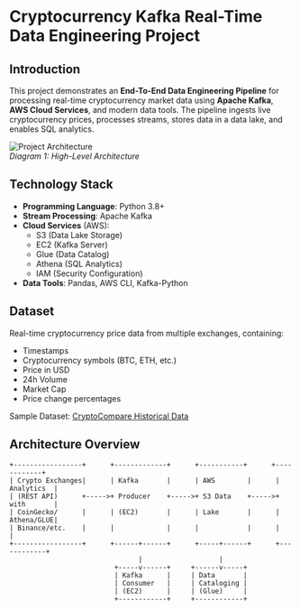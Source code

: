 # Cryptocurrency Kafka Real-Time Data Engineering Project

## Introduction
This project demonstrates an **End-To-End Data Engineering Pipeline** for processing real-time cryptocurrency market data using **Apache Kafka**, **AWS Cloud Services**, and modern data tools. The pipeline ingests live cryptocurrency prices, processes streams, stores data in a data lake, and enables SQL analytics.

![Project Architecture](https://via.placeholder.com/800x400.png?text=Cryptocurrency+Kafka+Data+Pipeline+Architecture)  
*Diagram 1: High-Level Architecture*

## Technology Stack
- **Programming Language**: Python 3.8+
- **Stream Processing**: Apache Kafka
- **Cloud Services** (AWS):
  - S3 (Data Lake Storage)
  - EC2 (Kafka Server)
  - Glue (Data Catalog)
  - Athena (SQL Analytics)
  - IAM (Security Configuration)
- **Data Tools**: Pandas, AWS CLI, Kafka-Python

## Dataset
Real-time cryptocurrency price data from multiple exchanges, containing:
- Timestamps
- Cryptocurrency symbols (BTC, ETH, etc.)
- Price in USD
- 24h Volume
- Market Cap
- Price change percentages

Sample Dataset: [CryptoCompare Historical Data](https://www.cryptocompare.com/api/)

## Architecture Overview

```plaintext
+-----------------+      +-------------+      +-----------+      +------------+
| Crypto Exchanges|      | Kafka       |      | AWS        |      | Analytics  |
| (REST API)      +----->+ Producer    +----->+ S3 Data    +----->+ with       |
| CoinGecko/      |      | (EC2)       |      | Lake       |      | Athena/GLUE|
| Binance/etc.    |      |             |      |            |      |            |
+-----------------+      +------+------+      +-----+------+      +------------+
                                |                   |
                          +-----v------+     +------v-----+
                          | Kafka      |     | Data       |
                          | Consumer   |     | Cataloging |
                          | (EC2)      |     | (Glue)     |
                          +------------+     +------------+
